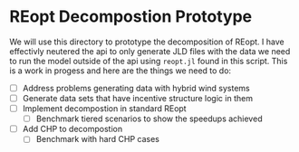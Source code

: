 REopt Decompostion Prototype
============================

We will use this directory to prototype the decomposition of REopt. I have
effectivly neutered the api to only generate JLD files with the data we need to
run the model outside of the api using `reopt.jl` found in this script. This is
a work in progess and here are the things we need to do:

-   [ ] Address problems generating data with hybrid wind systems
-   [ ] Generate data sets that have incentive structure logic in them
-   [ ] Implement decompostion in standard REopt
    -   [ ] Benchmark tiered scenarios to show the speedups achieved
-   [ ] Add CHP to decompostion
    -   [ ] Benchmark with hard CHP cases
